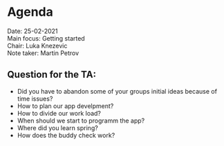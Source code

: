 # Agenda
Date: 25-02-2021 \
Main focus: Getting started \
Chair: Luka Knezevic \
Note taker: Martin Petrov

## Question for the TA:

* Did you have to abandon some of your groups initial ideas because of time issues?
* How to plan our app develpment?
* How to divide our work load?
* When should we start to programm the app?
* Where did you learn spring?
* How does the buddy check work?
